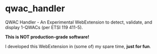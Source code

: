 # qwac_handler
QWAC Handler - An Experimental WebExtension to detect, validate, and display 1-QWACs (per ETSI 119 411-5).

**This is NOT production-grade software!**

I developed this WebExtension in (some of) my spare time, __just for fun__.

